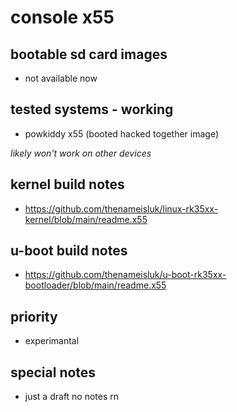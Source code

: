 # console x55

## bootable sd card images

- not available now

## tested systems - working

- powkiddy x55 (booted hacked together image)

_likely won't work on other devices_

## kernel build notes

- https://github.com/thenameisluk/linux-rk35xx-kernel/blob/main/readme.x55

## u-boot build notes

- https://github.com/thenameisluk/u-boot-rk35xx-bootloader/blob/main/readme.x55

## priority

- experimantal

## special notes

- just a draft no notes rn